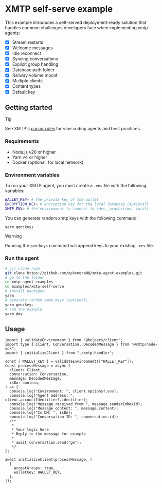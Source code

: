 # XMTP self-serve example

This example introduces a self-served deployment-ready solution that handles common challenges developers face when implementing xmtp agents:

- [x] Stream restarts
- [x] Welcome messages
- [x] Idle reconnect
- [x] Syncing conversations
- [x] Explicit group handling
- [x] Database path folder
- [x] Railway volume mount
- [x] Multiple clients
- [x] Content types
- [x] Default key

## Getting started

> [!TIP]
> See XMTP's [cursor rules](/.cursor/README.md) for vibe coding agents and best practices.

### Requirements

- Node.js v20 or higher
- Yarn v4 or higher
- Docker (optional, for local network)

### Environment variables

To run your XMTP agent, you must create a `.env` file with the following variables:

```bash
WALLET_KEY= # the private key of the wallet
ENCRYPTION_KEY= # encryption key for the local database (optional)
XMTP_ENV= # the environment to connect to (dev, production, local)
```

You can generate random xmtp keys with the following command:

```bash
yarn gen:keys
```

> [!WARNING]
> Running the `gen:keys` command will append keys to your existing `.env` file.

### Run the agent

```bash
# git clone repo
git clone https://github.com/ephemeraHQ/xmtp-agent-examples.git
# go to the folder
cd xmtp-agent-examples
cd examples/xmtp-self-serve
# install packages
yarn
# generate random xmtp keys (optional)
yarn gen:keys
# run the example
yarn dev
```

## Usage

```tsx
import { validateEnvironment } from "@helpers/client";
import type { Client, Conversation, DecodedMessage } from "@xmtp/node-sdk";
import { initializeClient } from "./xmtp-handler";

const { WALLET_KEY } = validateEnvironment(["WALLET_KEY"]);
const processMessage = async (
  client: Client,
  conversation: Conversation,
  message: DecodedMessage,
  isDm: boolean,
) => {
  console.log("Environment: ", client.options?.env);
  console.log("Agent address: ", client.accountIdentifier?.identifier);
  console.log("Message received from ", message.senderInboxId);
  console.log("Message content: ", message.content);
  console.log("Is DM: ", isDm);
  console.log("Conversation ID: ", conversation.id);
  /**
   *
   * Your logic here
   * Reply to the message for example
   *
   * await conversation.send("gm");
   */
};

await initializeClient(processMessage, [
  {
    acceptGroups: true,
    walletKey: WALLET_KEY,
  },
]);
```
